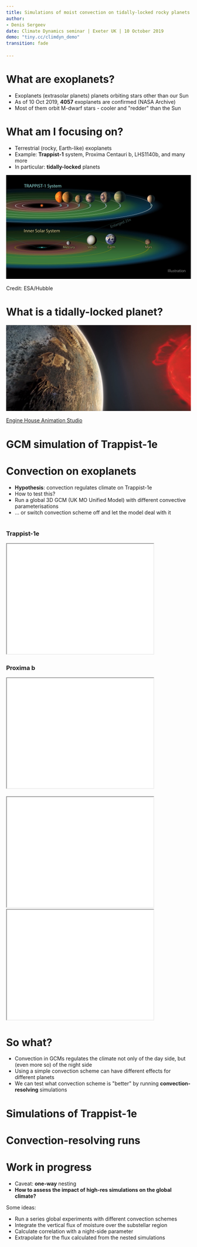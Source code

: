 ```yaml
---
title: Simulations of moist convection on tidally-locked rocky planets
author:
- Denis Sergeev
date: Climate Dynamics seminar | Exeter UK | 10 October 2019
demo: "tiny.cc/climdyn_demo"
transition: fade

---
```


# What are exoplanets?
* Exoplanets (extrasolar planets) planets orbiting stars other than our Sun
* As of 10 Oct 2019, <b>4057</b> exoplanets are confirmed (NASA Archive)
* Most of them orbit M-dwarf stars - cooler and "redder" than the Sun


# What am I focusing on?
* Terrestrial (rocky, Earth-like) exoplanets
* Example: <b>Trappist-1</b> system, Proxima Centauri b, LHS1140b, and many more
* In particular: <b>tidally-locked</b> planets

<span class="fragment fade-in">
<div class="w100">
  <img src="media/trappist1_orbits.jpg">
  <p class="lcred">Credit: ESA/Hubble</p>
</div>
</span>

# What is a tidally-locked planet?
<div class="w100">
  <img src="media/tl_exoplanet_vr.png">
  <p class="lcred"><a href="https://www.engine-house.co.uk">Engine House Animation Studio</a></p>
</div>

# GCM simulation of Trappist-1e
<section data-background-iframe="./view_scene.html?fileURL=./data/tsfc_cloudvol_wind_ilev20_precip__trap1e_ctrl_n96.vtkjs" data-background-interactive>
</section>


# Convection on exoplanets
* <b>Hypothesis</b>: convection regulates climate on Trappist-1e
* How to test this?
* Run a global 3D GCM (UK MO Unified Model) with different convective parameterisations
* ... or switch convection scheme off and let the model deal with it

#
<div class="w45">
  <h3>Trappist-1e</h3>
  <iframe src="./view_scene.html?fileURL=./data/tsfc_wind_ilev20__trap1e_ctrl_n96.vtkjs" width="400px" height="300px"></iframe>
</div>
<div class="w45">
  <h3>Proxima b</h3>
  <iframe src="./view_scene.html?fileURL=./data/tsfc_wind_ilev20__proxb_ctrl_n96.vtkjs" width="400px" height="300px"></iframe>
</div>
<br>
<span class="fragment fade-in">
<div class="w45">
<iframe src="./view_scene.html?fileURL=./data/tsfc_wind_ilev20__trap1e_acoff_n96__minus__trap1e_ctrl_n96.vtkjs" width="400px" height="300px"></iframe>
</div>
<div class="w45">
<iframe src="./view_scene.html?fileURL=./data/tsfc_wind_ilev20__proxb_acoff_n96__minus__proxb_ctrl_n96.vtkjs" width="400px" height="300px"></iframe>
</div>
</span>


# So what?
* Convection in GCMs regulates the climate not only of the day side, but (even more so) of the night side
* Using a simple convection scheme can have different effects for different planets
* We can test what convection scheme is "better" by running <b>convection-resolving</b> simulations


# Simulations of Trappist-1e
<section data-background-iframe="./view_scene.html?fileURL=./data/tsfc_cloudvol_wind_ilev20_precip__ns_reg__toa_osr__trap1e_acoff_n96.vtkjs" data-background-interactive>
</section>

# Convection-resolving runs
<section data-background-iframe="./view_scene.html?fileURL=./data/vert_wind_ns_reg__trap1e_acoff_n96.vtkjs" data-background-interactive>
</section>

# Work in progress
* Caveat: <b>one-way</b> nesting
* <b>How to assess the impact of high-res simulations on the global climate?</b>


Some ideas:
<ul>
<li class="fragment">Run a series global experiments with different convection schemes </li>
<li class="fragment">Integrate the vertical flux of moisture over the substellar region</li>
<li class="fragment">Calculate correlation with a night-side parameter</li>
<li class="fragment">Extrapolate for the flux calculated from the nested simulations</li>
</ul>
